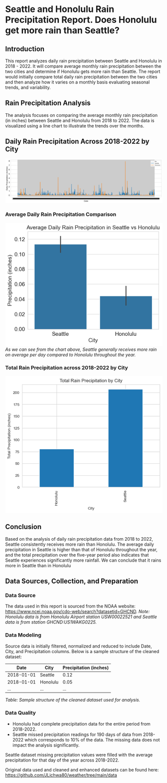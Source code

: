 # Seattle and Honolulu Rain Precipitation Report. Does Honolulu get more rain than Seattle?

## Introduction
This report analyzes daily rain precipitation between Seattle and Honolulu in 2018 - 2022. It will compare average monthly rain precipitation between the two cities and determine if Honolulu gets more rain than Seattle. The report would initially compare total daily rain precipitation between the two cities and then analyze how it varies on a monthly basis evaluating seasonal trends, and variability.


## Rain Precipitation Analysis

The analysis focuses on comparing the average monthly rain precipitation (in inches) between Seattle and Honolulu from 2018 to 2022. The data is visualized using a line chart to illustrate the trends over the months.

## Daily Rain Precipitation Across 2018-2022 by City
![Daily_Rain_Preciption](daily_precipitation.png)


### Average Daily Rain Precipitation Comparison
![daily_mean_precipitation](average_daily_precipation.png)
*_As we can see from the chart above, Seattle generally receives more rain on average per day compared to Honolulu throughout the year._*

### Total Rain Precipitation across 2018-2022 by City
![total_precipitation](total_precipitation.png)


## Conclusion
Based on the analysis of daily rain precipitation data from 2018 to 2022, Seattle consistently receives more rain than Honolulu. The average daily precipitation in Seattle is higher than that of Honolulu throughout the year, and the total precipitation over the five-year period also indicates that Seattle experiences significantly more rainfall. We can conclude that it rains more in Seattle than in Honolulu


## Data Sources, Collection, and Preparation

### Data Source
The data used in this report is sourced from the NOAA website: 
 https://www.ncei.noaa.gov/cdo-web/search?datasetid=GHCND.
*Note: Honolulu data is from Honolulu Airport station USW00022521 and Seattle data is from station GHCND:US1WAKG0225.*

### Data Modeling
Source data is initially filtered, normalized and reduced to include Date, City, and Precipitation columns. Below is a sample structure of the cleaned dataset:

| Date       | City     | Precipitation (inches) |
| ---------- | -------- | ---------------------- |
| 2018-01-01 | Seattle  | 0.12                   |
| 2018-01-01 | Honolulu | 0.05                   |
| ...        | ...      | ...                    |

*Table: Sample structure of the cleaned dataset used for analysis.*

### Data Quality
- Honolulu had complete precipitation data for the entire period from 2018-2022.
- Seattle missed precipitation readings for 190 days of data from 2018-2022 which corresponds to 10% of the data. The missing data does not impact the analysis significantly.

Seattle dataset missing precipitation values were filled with the average precipitation for that day of the year across 2018-2022.

Original data used and cleaned and enhanced datasets can be found here:
https://github.com/JLichwa80/weather/tree/main/data


